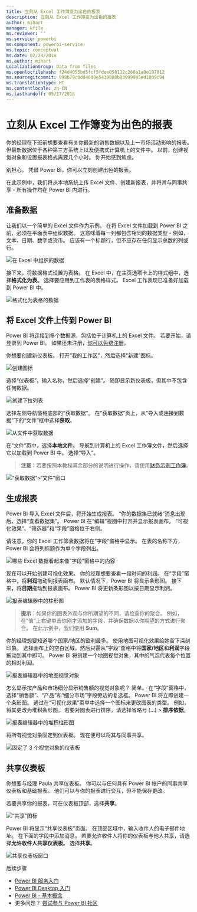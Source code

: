 ```yaml
---
title: 立刻从 Excel 工作簿变为出色的报表
description: 立刻从 Excel 工作簿变为出色的报表
author: mihart
manager: kfile
ms.reviewer: ''
ms.service: powerbi
ms.component: powerbi-service
ms.topic: conceptual
ms.date: 02/28/2018
ms.author: mihart
LocalizationGroup: Data from files
ms.openlocfilehash: f24d4055bd5fcf5fdee058112c268a1a0e197012
ms.sourcegitcommit: 998b79c0dd46d0e5439888b83999945ed1809c94
ms.translationtype: HT
ms.contentlocale: zh-CN
ms.lasthandoff: 05/17/2018
---
```

# <a name="from-excel-workbook-to-stunning-report-in-no-time"></a>立刻从 Excel 工作簿变为出色的报表
你的经理在下班前想要查看有关你最新的销售数据以及上一市场活动影响的报表。 但最新数据位于各种第三方系统上以及便携式计算机上的文件中。 以前，创建视觉对象和设置报表格式需要几个小时。 你开始感到焦虑。

别担心。 凭借 Power BI，你可以立刻创建出色的报表。

在此示例中，我们将从本地系统上传 Excel 文件、创建新报表，并将其与同事共享 - 所有操作均在 Power BI 内进行。

## <a name="prepare-your-data"></a>准备数据
让我们以一个简单的 Excel 文件作为示例。 在将 Excel 文件加载到 Power BI 之前，必须在平面表中组织数据。 这意味着每一列都包含相同的数据类型 - 例如，文本、日期、数字或货币。 应该有一个标题行，但不应存在任何显示总数的列或行。

![在 Excel 中组织的数据](media/service-from-excel-to-stunning-report/pbi_excel_file.png)

接下来，将数据格式设置为表格。 在 Excel 中，在主页选项卡上的样式组中，选择**格式化为表**。 选择要应用到工作表的表格样式。 Excel 工作表现已准备好加载到 Power BI 中。

![格式化为表格的数据](media/service-from-excel-to-stunning-report/pbi_excel_table.png)

## <a name="upload-your-excel-file-into-power-bi"></a>将 Excel 文件上传到 Power BI
Power BI 将连接到多个数据源，包括位于计算机上的 Excel 文件。 若要开始，请登录到 Power BI。 如果还未注册，[你可以免费注册](https://powerbi.com)。

你想要创建新仪表板。 打开“我的工作区”，然后选择“新建”图标。

![创建图标](media/service-from-excel-to-stunning-report/power-bi-new-dash.png)

选择“仪表板”，输入名称，然后选择“创建”。 随即显示新仪表板，但其中不包含任何数据。

![创建下拉列表](media/service-from-excel-to-stunning-report/power-bi-create-dash.png)

选择左侧导航窗格底部的“获取数据”。 在“获取数据”页上，从“导入或连接到数据”下的“文件”框中选择**获取**。

![从文件中获取数据](media/service-from-excel-to-stunning-report/pbi_get_files.png)

在“文件”页中，选择**本地文件**。 导航到计算机上的 Excel 工作簿文件，然后选择它以加载到 Power BI 中。 选择“导入”。

> **注意**：若要按照本教程其余部分的说明进行操作，请使用[财务示例工作簿](sample-financial-download.md)。
> 
> 

![“获取数据”>“文件”窗口](media/service-from-excel-to-stunning-report/pbi_local_file.png)

## <a name="build-your-report"></a>生成报表
Power BI 导入 Excel 文件后，将开始生成报表。 “你的数据集已就绪”消息出现后，选择“查看数据集”。  Power BI 在“编辑”视图中打开并显示报表画布。 “可视化效果”、“筛选器”和“字段”窗格位于右侧。

请注意，你的 Excel 工作簿表数据将在“字段”窗格中显示。 在表的名称下方，Power BI 会将列标题作为单个字段列出。

![哪些 Excel 数据看起来像“字段”窗格中的内容](media/service-from-excel-to-stunning-report/pbi_report_fields.png)

现在可以开始创建可视化效果。 你的经理想要查看一段时间的利润。 在“字段”窗格中，将**利润**拖动到报表画布。 默认情况下，Power BI 将显示条形图。 接下来，将**日期**拖动到报表画布。 Power BI 将更新条形图以按日期显示利润。

![报表编辑器中的柱形图](media/service-from-excel-to-stunning-report/pbi_report_pin-new.png)

> **提示**：如果你的图表外观与你所期望的不同，请检查你的聚合。 例如，在“值”上右键单击你刚才添加的字段，并确保数据以你期望的方式进行聚合。  在此示例中，我们使用 **Sum**。
> 
> 

你的经理想要知道哪个国家/地区的盈利最多。 使用地图可视化效果给她留下深刻印象。 选择画布上的空白区域，然后只需从“字段”窗格中将**国家/地区**和**利润**字段拖动到其中即可。 Power BI 将创建一个地图视觉对象，其中的气泡代表每个位置的相对利润。

![报表编辑器中的地图视觉对象](media/service-from-excel-to-stunning-report/pbi_report_map-new.png)

怎么显示按产品和市场细分显示销售额的视觉对象呢？ 简单。 在“字段”窗格中，选择“销售额”、“产品”和“细分市场”字段旁边的复选框。 Power BI 将立即创建一个条形图。 通过在“可视化效果”菜单中选择一个图标来更改图表的类型。 例如，将其更改为堆积条形图。  若要对图表进行排序，请选择省略号 (...) > **排序依据**。

![报表编辑器中的堆积柱形图](media/service-from-excel-to-stunning-report/pbi_barchart-new.png)

将所有视觉对象固定到仪表板。 现在便可以将其与同事共享。

![固定了 3 个视觉对象的仪表板](media/service-from-excel-to-stunning-report/pbi_report.png)

## <a name="share-your-dashboard"></a>共享仪表板
你想要与经理 Paula 共享仪表板。 你可以与任何具有 Power BI 帐户的同事共享仪表板和基础报表。 他们可以与你的报表进行交互，但不能保存更改。

若要共享你的报表，可在仪表板顶部，选择**共享**。

![“共享”图标](media/service-from-excel-to-stunning-report/power-bi-share.png)

Power BI 将显示“共享仪表板”页面。 在顶部区域中，输入收件人的电子邮件地址。 在下面的字段中添加消息。 若要允许收件人将你的仪表板与他人共享，请选择**允许收件人共享仪表板**。 选择**共享**。

![共享仪表板窗口](media/service-from-excel-to-stunning-report/power-bi-share-dash-new.png)

后续步骤

* [Power BI 服务入门](service-get-started.md)
* [Power BI Desktop 入门](desktop-getting-started.md)
* [Power BI - 基本概念](service-basic-concepts.md)
* 更多问题？ [尝试参与 Power BI 社区](http://community.powerbi.com/)

